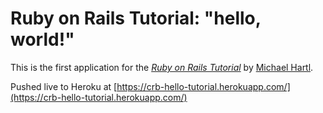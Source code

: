 # Ruby on Rails Tutorial: "hello, world!"

This is the first application for the
[*Ruby on Rails Tutorial*](http://www.railstutorial.org/)
by [Michael Hartl](http://www.michaelhartl.com/).

Pushed live to Heroku at [https://crb-hello-tutorial.herokuapp.com/](https://crb-hello-tutorial.herokuapp.com/)